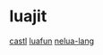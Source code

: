 # luajit

[castl](https://github.com/PaulBernier/castl)
[luafun](https://github.com/luafun/luafun)
[nelua-lang](https://github.com/edubart/nelua-lang)

